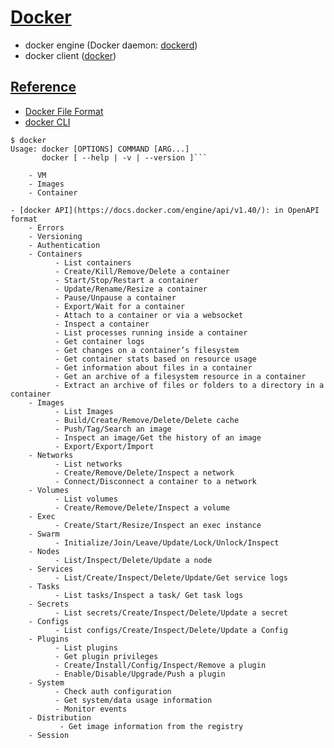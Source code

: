 # [Docker](https://docs.docker.com)
- docker engine (Docker daemon: [dockerd](https://docs.docker.com/engine/reference/commandline/dockerd/))
- docker client ([docker](https://docs.docker.com/engine/reference/commandline/cli/))

## [Reference](https://docs.docker.com/reference/)
- [Docker File Format](https://docs.docker.com/engine/reference/builder/)
- [docker CLI](https://docs.docker.com/engine/reference/commandline/cli/)
```
$ docker
Usage: docker [OPTIONS] COMMAND [ARG...]
       docker [ --help | -v | --version ]```
    
    - VM
    - Images
    - Container
    
- [docker API](https://docs.docker.com/engine/api/v1.40/): in OpenAPI format
    - Errors
    - Versioning
    - Authentication
    - Containers      
          - List containers
          - Create/Kill/Remove/Delete a container
          - Start/Stop/Restart a container
          - Update/Rename/Resize a container
          - Pause/Unpause a container
          - Export/Wait for a container
          - Attach to a container or via a websocket
          - Inspect a container
          - List processes running inside a container
          - Get container logs
          - Get changes on a container’s filesystem          
          - Get container stats based on resource usage
          - Get information about files in a container
          - Get an archive of a filesystem resource in a container
          - Extract an archive of files or folders to a directory in a container
    - Images      
          - List Images
          - Build/Create/Remove/Delete/Delete cache
          - Push/Tag/Search an image
          - Inspect an image/Get the history of an image  
          - Export/Export/Import
    - Networks
          - List networks
          - Create/Remove/Delete/Inspect a network
          - Connect/Disconnect a container to a network
    - Volumes
          - List volumes
          - Create/Remove/Delete/Inspect a volume
    - Exec
          - Create/Start/Resize/Inspect an exec instance
    - Swarm
          - Initialize/Join/Leave/Update/Lock/Unlock/Inspect
    - Nodes
          - List/Inspect/Delete/Update a node
    - Services
          - List/Create/Inspect/Delete/Update/Get service logs
    - Tasks
          - List tasks/Inspect a task/ Get task logs
    - Secrets
          - List secrets/Create/Inspect/Delete/Update a secret
    - Configs
          - List configs/Create/Inspect/Delete/Update a Config
    - Plugins
          - List plugins
          - Get plugin privileges
          - Create/Install/Config/Inspect/Remove a plugin
          - Enable/Disable/Upgrade/Push a plugin
    - System    
          - Check auth configuration
          - Get system/data usage information
          - Monitor events
    - Distribution
           - Get image information from the registry
    - Session
